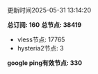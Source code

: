 更新时间2025-05-31 13:14:20

**总订阅: 160**
**总节点: 38419**
- vless节点: 17765
- hysteria2节点: 3

**google ping有效节点: 330**
